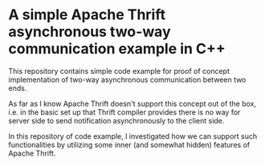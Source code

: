 # A simple Apache Thrift asynchronous two-way communication example in C++



This repository contains simple code example for proof of concept
implementation of two-way asynchronous communication between two ends.

As far as I know Apache Thrift doesn't support this concept out of the box, i.e. in the basic set up that Thrift compiler provides there is no way for server side to send notification asynchronously to the client side.

In this repository of code example, I investigated how we can support such functionalities by utilizing some inner (and somewhat hidden) features of Apache Thrift.




